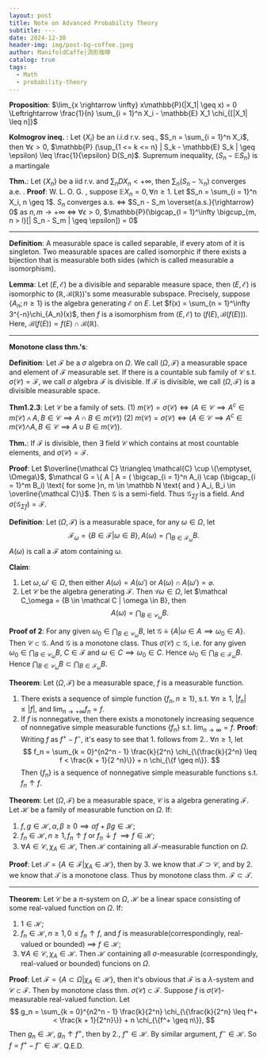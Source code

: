 ```yaml
---
layout: post
title: Note on Advanced Probability Theory
subtitle: ---
date: 2024-12-30
header-img: img/post-bg-coffee.jpeg
author: ManifoldCaffe|流形咖啡
catalog: true
tags:
  - Math
  - probability-theory
---
```

**Proposition**: $\lim_{x \rightarrow \infty} x\mathbb{P}(|X_1| \geq x) = 0 \Leftrightarrow \frac{1}{n} \sum_{i = 1}^n X_i - \mathbb{E} X_1 \chi_{[|X_1| \leq n]}$ 

**Kolmogrov ineq.** : Let $\{X_i\}$ be an i.i.d r.v. seq., $S_n = \sum_{i = 1}^n X_i$, then $\forall \epsilon > 0$, $\mathbb{P} (\sup_{1 <= k <= n} | S_k - \mathbb{E} S_k | \geq \epsilon) \leq \frac{1}{\epsilon} D(S_n)$.
	Supremum inequality, $\{S_n - \mathbb{E} S_n\}$ is a martingale

**Thm.**: Let $\{X_n\}$ be a iid r.v. and $\sum_n D X_n < +\infty$, then $\sum_n(S_n - \mathbb X_n)$ converges a.e. .
	**Proof**: W. L. O. G. , suppose $\mathbb{E} X_n = 0, \forall n \geq 1$. Let $S_n = \sum_{i = 1}^n X_i, n \geq 1$. $S_n$ converges a.s. $\Leftrightarrow$ $S_n - S_m \overset{a.s.}{\rightarrow} 0$ as $n, m \rightarrow +\infty$ $\Leftrightarrow$ $\forall \epsilon > 0$, $\mathbb{P}(\bigcap_{l = 1}^\infty \bigcup_{m, n > l}[| S_n - S_m | \geq \epsilon]) = 0$ 
***

**Definition**: A measurable space is called separable, if every atom of it is singleton. Two measurable spaces are called isomorphic if there exists a bijection that is measurable both sides (which is called measurable a isomorphism). [](https://www.bananaspace.org/wiki/%E8%AE%B2%E4%B9%89:%E9%9B%86%E5%90%88%E8%AE%BA%E5%9F%BA%E7%A1%80_(OperatorP)/%E5%88%9D%E7%AD%89%E6%8F%8F%E8%BF%B0%E9%9B%86%E5%90%88%E8%AE%BA/%E6%A0%87%E5%87%86Borel%E7%A9%BA%E9%97%B4)

**Lemma**: Let $(E, \mathcal{E})$ be a divisible and separable measure space, then $(E, \mathcal{E})$ is isomorphic to $(\mathbb{R}, \mathcal{B}(\mathbb R))$'s some measurable subspace. Precisely, suppose $\{A_n; n \geq 1\}$ is the algebra generating $\mathcal E$ on $E$. Let $f(x) = \sum_{n = 1}^\infty 3^{-n}\chi_{A_n}(x)$, then $f$ is a isomorphism from $(E, \mathcal E)$ to $(f(E), \mathcal B(f(E)))$. Here, $\mathcal B(f(E)) = f(E) \cap \mathcal B(\mathbb R)$.
***

**Monotone class thm.'s**:

**Definition**: Let $\mathcal F$ be a $\sigma$ algebra on $\Omega$. We call $(\Omega, \mathcal F)$ a measurable space and element of $\mathcal F$ measurable set. If there is a countable sub family of $\mathcal C$ s.t. $\sigma(\mathcal C) = \mathcal F$, we call $\sigma$ algebra $\mathcal F$ is divisible. If $\mathcal F$ is divisible, we call $(\Omega, \mathcal F)$ is a divisible measurable space.

**Thm1.2.3**: Let $\mathcal C$ be a family of sets.
(1) $m(\mathcal C) = \sigma(\mathcal C) \Leftrightarrow (A \in \mathcal C \implies A^c \in m(\mathcal C) \wedge A, B \in \mathcal C \implies A \cap B \in m(\mathcal C)$)
(2) $m(\mathcal C) = \sigma(\mathcal C) \Leftrightarrow (A \in \mathcal C \implies A^c \in m(\mathcal C) \bigwedge A,B \in \mathcal C \implies A \cup B \in m(\mathcal C))$.

**Thm.**: If $\mathcal F$ is divisible, then $\exists$ field $\mathcal C$ which contains at most countable elements, and $\sigma(\mathcal C) = \mathcal F$.

**Proof**: Let $\overline{\mathcal C} \triangleq \mathcal{C} \cup \{\emptyset, \Omega\}$, $\mathcal G = \{ A | A = ( \bigcap_{i = 1}^n A_i) \cap (\bigcap_{i = 1}^m B_i) \text{ for some }n, m \in \mathbb N \text{ and } A_i, B_i \in \overline{\mathcal C}\}$. Then $\mathcal G$ is a semi-field. Thus $\mathcal G_{\Sigma f}$ is a field. And $\sigma(\mathcal G_{\Sigma f}) = \mathcal F$.

**Definition**: Let $(\Omega, \mathcal F)$ is a measurable space, for any $\omega \in \Omega$, let
$$
\mathcal F_\omega = \{B \in \mathcal F | \omega \in B\}, A(\omega) = \bigcap_{B \in \mathcal F_\omega} B.
$$
$A(\omega)$ is call a $\mathcal F$ atom containing $\omega$.

**Claim**:
1. Let $\omega, \omega' \in \Omega$, then either $A(\omega) = A(\omega')$ or $A(\omega) \cap A(\omega') = \varnothing$.
2. Let $\mathcal C$ be the algebra generating $\mathcal F$. Then $\forall \omega \in \Omega$, let $\mathcal C_\omega = \{B \in \mathcal C | \omega \in B\}, then
$$
A(\omega) = \bigcap_{B \in \mathcal C_\omega} B.
$$

**Proof of 2**:
For any given $\omega_0 \in \bigcap_{B \in \mathcal C_\omega} B$, let $\mathcal G \triangleq \{A | \omega \in A \implies \omega_0 \in A\}$. Then $\mathcal C \subset \mathcal G$. And $\mathcal G$ is a monotone class. Thus $\sigma(\mathcal C) \subset \mathcal G$, i.e. for any given $\omega_0 \in \bigcap_{B \in \mathcal C_\omega} B$, $C \in \mathcal F$ and $\omega \in C \implies \omega_0 \in C$. Hence $\omega_0 \in \bigcap_{B \in \mathcal F_\omega} B$. Hence $\bigcap_{B \in \mathcal C_\omega} B \subset \bigcap_{B \in \mathcal F_\omega} B$.

**Theorem**: Let $(\Omega, \mathcal F)$ be a measurable space, $f$ is a measurable function.
1. There exists a sequence of simple function $\{f_n, n \geq 1\}$, s.t. $\forall n \geq 1$, $|f_n| \leq |f|$, and $\lim_{n \rightarrow +\infty} f_n = f$.
2. If $f$ is nonnegative, then there exists a monotonely increasing sequence of nonnegative simple measurable functions $\{f_n\}$ s.t. $\lim_{n \rightarrow \infty} = f$.
	**Proof**: Writing $f$ as $f^+ - f^-$, it's easy to see that 1. follows from 2.. $\forall n \geq 1$, let
	$$
	f_n = \sum_{k = 0}^{n2^n - 1} \frac{k}{2^n} \chi_{\{\frac{k}{2^n} \leq f < \frac{k + 1}{2 ^n}\}} + n \chi_{\{f \geq n\}}.
	$$
	Then $\{f_n\}$ is a sequence of nonnegative simple measurable functions s.t. $f_n \uparrow f$.

**Theorem**: Let $(\Omega, \mathcal F)$ be a measurable space, $\mathcal C$ is a algebra generating $\mathcal F$. Let $\mathcal H$ be a family of measurable function on $\Omega$. If:
1. $f, g \in \mathcal H, \alpha, \beta \geq 0 \implies \alpha f + \beta g \in \mathcal H$;
2. $f_n \in \mathcal H, n \geq 1, f_n \uparrow f$ or $f_n \downarrow f$ $\implies f \in \mathcal H$;
3. $\forall A \in \mathcal C, \chi_A \in \mathcal H$,
Then $\mathcal H$ containing all $\mathcal F$-measurable function on $\Omega$.
	
**Proof**:
Let $\mathcal T = \{A \in \mathcal F | \chi_A \in \mathcal H\}$, then by 3. we know that $\mathcal T \supset \mathcal C$, and by 2. we know that $\mathcal T$ is a monotone class. Thus by monotone class thm. $\mathcal F \subset \mathcal T$.
***

**Theorem**: Let $\mathcal C$ be a $\pi$-system on $\Omega$, $\mathcal H$ be a linear space consisting of some real-valued function on $\Omega$. If:
1. $1 \in \mathcal H$;
2. $f_n \in \mathcal H, n \geq 1, 0 \leq f_n \uparrow f$, and $f$ is measurable(correspondingly, real-valued or bounded) $\implies$ $f \in \mathcal H$;
3. $\forall A \in \mathcal C, \chi_A \in \mathcal H$.
Then $\mathcal H$ containing all $\sigma$-measurable (correspondingly, real-valued or bounded) funcions on $\Omega$.

**Proof**: Let $\mathcal F = \{A \subset \Omega | \chi_A \in \mathcal H\}$, then it's obvious that $\mathcal F$ is a $\lambda$-system and $\mathcal C \subset \mathcal F$. Then by monotone class thm. $\sigma(\mathcal C) \subset \mathcal F$. Suppose $f$ is $\sigma(\mathcal C)$-measurable real-valued function. Let
$$
g_n = \sum_{k = 0}^{n2^n - 1} \frac{k}{2^n} \chi_{\{\frac{k}{2^n} \leq f^+ < \frac{k + 1}{2^n}\}} + n \chi_{\{f^+ \geq n\}},
$$
Then $g_n \in \mathcal H$, $g_n \uparrow f^+$, then by 2., $f^+ \in \mathcal H$. By similar argument, $f^- \in \mathcal H$. So $f = f^+ - f^- \in \mathcal H$. Q.E.D.